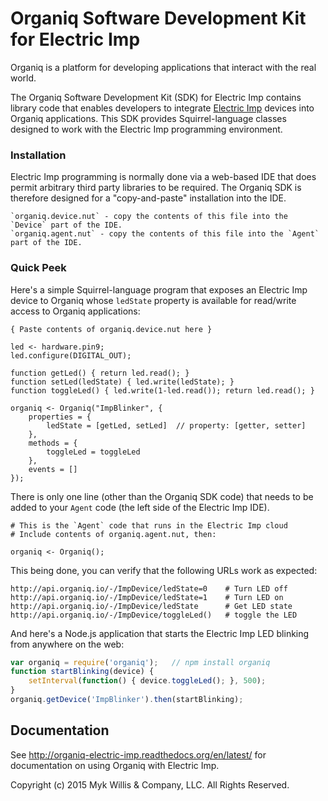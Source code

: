 # Organiq Software Development Kit for Electric Imp

Organiq is a platform for developing applications that interact with the real world.

The Organiq Software Development Kit (SDK) for Electric Imp contains library code that enables developers to integrate [Electric Imp](http://www.electricimp.com) devices into Organiq applications. This SDK provides Squirrel-language classes designed to work with the Electric Imp programming environment.

### Installation

Electric Imp programming is normally done via a web-based IDE that does permit arbitrary third party libraries to be required. The Organiq SDK is therefore designed for a "copy-and-paste" installation into the IDE.
    
    `organiq.device.nut` - copy the contents of this file into the `Device` part of the IDE.
    `organiq.agent.nut` - copy the contents of this file into the `Agent` part of the IDE.

### Quick Peek

Here's a simple Squirrel-language program that exposes an Electric Imp device to Organiq whose `ledState` property is available for read/write access to Organiq applications:

```Squirrel
{ Paste contents of organiq.device.nut here }

led <- hardware.pin9;
led.configure(DIGITAL_OUT);

function getLed() { return led.read(); }
function setLed(ledState) { led.write(ledState); }
function toggleLed() { led.write(1-led.read()); return led.read(); }

organiq <- Organiq("ImpBlinker", {
    properties = {
        ledState = [getLed, setLed]  // property: [getter, setter]
    },
    methods = {
        toggleLed = toggleLed
    },
    events = []
});
```

There is only one line (other than the Organiq SDK code) that needs to be added to your `Agent` code (the left side of the Electric Imp IDE).

```Squirrel
# This is the `Agent` code that runs in the Electric Imp cloud
# Include contents of organiq.agent.nut, then:

organiq <- Organiq();
```

This being done, you can verify that the following URLs work as expected:

    http://api.organiq.io/-/ImpDevice/ledState=0    # Turn LED off
    http://api.organiq.io/-/ImpDevice/ledState=1    # Turn LED on
    http://api.organiq.io/-/ImpDevice/ledState      # Get LED state
    http://api.organiq.io/-/ImpDevice/toggleLed()   # toggle the LED

And here's a Node.js application that starts the Electric Imp LED blinking from anywhere on the web:

```JavaScript
var organiq = require('organiq');   // npm install organiq
function startBlinking(device) {
    setInterval(function() { device.toggleLed(); }, 500);
}
organiq.getDevice('ImpBlinker').then(startBlinking);
```

## Documentation

See <http://organiq-electric-imp.readthedocs.org/en/latest/> for documentation on using Organiq with Electric Imp. 



Copyright (c) 2015 Myk Willis & Company, LLC. All Rights Reserved.
